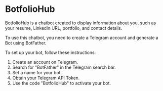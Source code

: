 # BotfolioHub

BotfolioHub is a chatbot created to display information about you, such as your resume, LinkedIn URL, portfolio, and contact details.

To use this chatbot, you need to create a Telegram account and generate a Bot using BotFather.

To set up your bot, follow these instructions:

1. Create an account on Telegram.
2. Search for "BotFather" in the Telegram search bar.
3. Set a name for your bot.
4. Obtain your Telegram API Token.
5. Use the code "BotfolioHub" to activate your bot.
